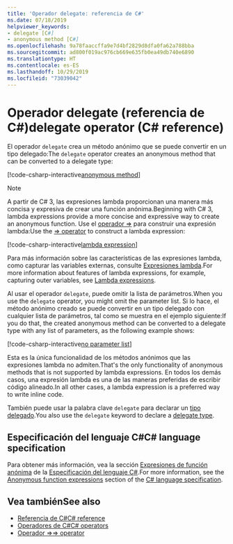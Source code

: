```yaml
---
title: 'Operador delegate: referencia de C#'
ms.date: 07/18/2019
helpviewer_keywords:
- delegate [C#]
- anonymous method [C#]
ms.openlocfilehash: 9a78faaccffa9e7d4bf2829d8dfa0fa62a788bba
ms.sourcegitcommit: ad800f019ac976cb669e635fb0ea49db740e6890
ms.translationtype: HT
ms.contentlocale: es-ES
ms.lasthandoff: 10/29/2019
ms.locfileid: "73039042"
---
```

# <a name="delegate-operator-c-reference"></a><span data-ttu-id="439b1-102">Operador delegate (referencia de C#)</span><span class="sxs-lookup"><span data-stu-id="439b1-102">delegate operator (C# reference)</span></span>

<span data-ttu-id="439b1-103">El operador `delegate` crea un método anónimo que se puede convertir en un tipo delegado:</span><span class="sxs-lookup"><span data-stu-id="439b1-103">The `delegate` operator creates an anonymous method that can be converted to a delegate type:</span></span>

[!code-csharp-interactive[anonymous method](~/samples/csharp/language-reference/operators/DelegateOperator.cs#AnonymousMethod)]

> [!NOTE]
> <span data-ttu-id="439b1-104">A partir de C# 3, las expresiones lambda proporcionan una manera más concisa y expresiva de crear una función anónima.</span><span class="sxs-lookup"><span data-stu-id="439b1-104">Beginning with C# 3, lambda expressions provide a more concise and expressive way to create an anonymous function.</span></span> <span data-ttu-id="439b1-105">Use el [operador =>](lambda-operator.md) para construir una expresión lambda:</span><span class="sxs-lookup"><span data-stu-id="439b1-105">Use the [=> operator](lambda-operator.md) to construct a lambda expression:</span></span>
>
> [!code-csharp-interactive[lambda expression](~/samples/csharp/language-reference/operators/DelegateOperator.cs#Lambda)]
>
> <span data-ttu-id="439b1-106">Para más información sobre las características de las expresiones lambda, como capturar las variables externas, consulte [Expresiones lambda](../../programming-guide/statements-expressions-operators/lambda-expressions.md).</span><span class="sxs-lookup"><span data-stu-id="439b1-106">For more information about features of lambda expressions, for example, capturing outer variables, see [Lambda expressions](../../programming-guide/statements-expressions-operators/lambda-expressions.md).</span></span>

<span data-ttu-id="439b1-107">Al usar el operador `delegate`, puede omitir la lista de parámetros.</span><span class="sxs-lookup"><span data-stu-id="439b1-107">When you use the `delegate` operator, you might omit the parameter list.</span></span> <span data-ttu-id="439b1-108">Si lo hace, el método anónimo creado se puede convertir en un tipo delegado con cualquier lista de parámetros, tal como se muestra en el ejemplo siguiente:</span><span class="sxs-lookup"><span data-stu-id="439b1-108">If you do that, the created anonymous method can be converted to a delegate type with any list of  parameters, as the following example shows:</span></span>

[!code-csharp-interactive[no parameter list](~/samples/csharp/language-reference/operators/DelegateOperator.cs#WithoutParameterList)]

<span data-ttu-id="439b1-109">Esta es la única funcionalidad de los métodos anónimos que las expresiones lambda no admiten.</span><span class="sxs-lookup"><span data-stu-id="439b1-109">That's the only functionality of anonymous methods that is not supported by lambda expressions.</span></span> <span data-ttu-id="439b1-110">En todos los demás casos, una expresión lambda es una de las maneras preferidas de escribir código alineado.</span><span class="sxs-lookup"><span data-stu-id="439b1-110">In all other cases, a lambda expression is a preferred way to write inline code.</span></span>

<span data-ttu-id="439b1-111">También puede usar la palabra clave `delegate` para declarar un [tipo delegado](../builtin-types/reference-types.md#the-delegate-type).</span><span class="sxs-lookup"><span data-stu-id="439b1-111">You also use the `delegate` keyword to declare a [delegate type](../builtin-types/reference-types.md#the-delegate-type).</span></span>

## <a name="c-language-specification"></a><span data-ttu-id="439b1-112">Especificación del lenguaje C#</span><span class="sxs-lookup"><span data-stu-id="439b1-112">C# language specification</span></span>

<span data-ttu-id="439b1-113">Para obtener más información, vea la sección [Expresiones de función anónima](~/_csharplang/spec/expressions.md#anonymous-function-expressions) de la [Especificación del lenguaje C#](~/_csharplang/spec/introduction.md).</span><span class="sxs-lookup"><span data-stu-id="439b1-113">For more information, see the [Anonymous function expressions](~/_csharplang/spec/expressions.md#anonymous-function-expressions) section of the [C# language specification](~/_csharplang/spec/introduction.md).</span></span>

## <a name="see-also"></a><span data-ttu-id="439b1-114">Vea también</span><span class="sxs-lookup"><span data-stu-id="439b1-114">See also</span></span>

- [<span data-ttu-id="439b1-115">Referencia de C#</span><span class="sxs-lookup"><span data-stu-id="439b1-115">C# reference</span></span>](../index.md)
- [<span data-ttu-id="439b1-116">Operadores de C#</span><span class="sxs-lookup"><span data-stu-id="439b1-116">C# operators</span></span>](index.md)
- [<span data-ttu-id="439b1-117">Operador =></span><span class="sxs-lookup"><span data-stu-id="439b1-117">=> operator</span></span>](lambda-operator.md)
